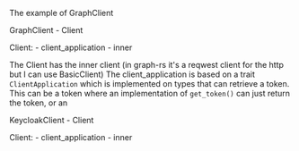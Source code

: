 The example of GraphClient

GraphClient
    - Client

Client:
    - client_application
    - inner


The Client has the inner client (in graph-rs it's a reqwest client for the http but I can use BasicClient)
The client_application is based on a trait `ClientApplication` which is implemented on types that can retrieve a token. This can be a token where an implementation of `get_token()` can just return the token, or an 



KeycloakClient
    - Client

Client:
    - client_application
    - inner

